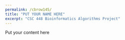 ```yaml
---
permalink: /cbrow145/
title: "PUT YOUR NAME HERE"
excerpt: "CSC 448 Bioinformatics Algorithms Project"
---
```


Put your content here
